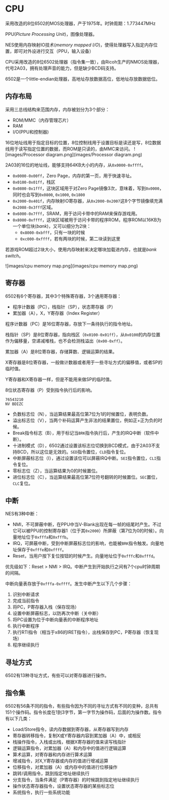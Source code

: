 # CPU
采用改造的8位6502的MOS处理器，产于1975年。时钟周期：1.773447MHz

PPU(*Picture Processing Unit*)，图像处理器。

NES使用内存映射IO技术(*memory mapped I/O*)，使得处理器写入指定内存位置，即可对外设进行交互（PPU，输入设备）

CPU采用改造的8位6502处理器（指令集一致），由Ricoh生产的NMOS处理器，代号2A03，拥有处理声音的能力，但是缺少BCD码支持。

6502是一个little-endian处理器，高地址存放数据高位，低地址存放数据低位。

## 内存布局
采用三总线结构来范围内存，内存被划分为3个部分：
- ROM/MMC（内存管理芯片）
- RAM
- I/O(PPU和控制器)

16位地址线用于指定目标的位置，8位控制线用于设置目标是读还是写，8位数据线用于读写指定位置的数据，而ROM是只读的，由MMC来访问。
![images/Processor diagram.png](images/Processor diagram.png)

2A03的16位的地址线，能够支持64KB大小的内存，从`0x0000-0xffff`。

- `0x0000-0x00ff`，Zero Page，内存的第一页，用于快速寻址。
- `0x0100-0x01ff`，栈区
- `0x0800-0x1fff`，这块区域用于对Zero Page镜像3次，意味着，写到`0x0000`，同时也会写到`0x0800`, `0x1000`, `0x1800`
- `0x2000-0x401f`，内存映射IO寄存器，从`0x2000-0x2007`这8个字节镜像填充满`0x2008-0x3fff`区域。
- `0x6000-0x7fff`，SRAM，用于访问卡带中的RAM来保存游戏用。
- `0x8000-0xffff`，这块区域被用于访问卡带的程序ROM，程序ROM以16KB为一个单位块(*bank*)，又可以细分为2块：
	- `0x8000-0xbfff`，只有一块的时候
	- `0xc000-0xffff`，若有两块的时候，第二块读到这里

若游戏ROM超过2块大小，使用内存映射来决定哪块加载进内存，也就是*bank switch*。

![images/cpu memory map.png](images/cpu memory map.png)

## 寄存器
6502有6个寄存器，其中3个特殊寄存器，3个通用寄存器：
- 程序计数器（PC），栈指针（SP），状态寄存器（P）
- 累加器（A），X，Y寄存器（Index Register）

程序计数器（PC）是16位寄存器，存放下一条待执行的指令地址。

栈指针（SP）是8位寄存器，指向栈区（`0x0100-0x01ff`），从`0x0100`的内存位置作为偏移量，空递减堆栈，也不会检测栈溢出（`0x00-0xff`）。

累加器（A）是8位寄存器，存储算数、逻辑运算的结果。

X寄存器是8位寄存器，一般做计数器或者用于一些寻址方式的偏移值，或者SP的临时值。

Y寄存器和X寄存器一样，但是不能用来做SP的临时值。

8位状态寄存器（P）受到指令执行后的影响。
```
76543210
NV BDIZC
```

- 负数标志位（N），当运算结果最高位第7位为1的时候置位，表明负数。
- 溢出标志位（V），当两个补码运算产生非法的结果置位，例如正+正为负的时候。
- Break指令标志（B），用于标记当`BRK`指令执行后，产生的IRQ中断（软件中断）。
- 十进制模式（D），6502通过设置该标志位切换到BCD模式，由于2A03不支持BCD，所以这位是无效的。`SED`指令置位，`CLD`指令复位。
- 中断屏蔽标志位（I），通过设置该位可以屏蔽IRQ中断。`SEI`指令置位，`CLI`指令复位。
- 零标志位（Z），当运算结果为0的时候置位。
- 进位标志位（C），当运算结果最高位第7位符号翻转的时候置位。`SEC`置位，`CLC`复位。

## 中断
NES有3种中断：
- NMI，不可屏蔽中断，在PPU中当V-Blank出现在每一帧的结尾时产生。不过它可以被PPU的控制寄存器1（位于其`0x2000`）所屏蔽（第7位为0的时候）。向量地址位于`0xfffa`和`0xfffb`。
- IRQ，可屏蔽中断，受到中断屏蔽标志位的影响，也能被`BRK`指令触发。向量地址保存于`0xfffe`和`0xffff`。
- Reset，当用户按下复位按钮的时候产生。向量地址位于`0xfffc`和`0xfffd`。

优先级如下：Reset > NMI > IRQ。中断产生到开始执行之间有7个cpu时钟周期的间隔。

中断向量表存放于`0xfffa-0xffff`。发生中断产生以下几个步骤：
1. 识别中断请求
2. 完成当前指令
3. 将PC，P寄存器入栈（保存现场）
4. 设置中断屏蔽标志，以防再次中断（关中断）
5. 将PC设置为位于中断向量表的中断程序地址
6. 执行中断程序
7. 执行RTI指令（相当于x86的IRET指令），出栈保存到PC，P寄存器（恢复现场）
8. 程序继续执行

## 寻址方式
6502有13种寻址方式，有些可以对寄存器进行操作。

## 指令集
6502有56条不同的指令，有些指令因为不同的寻址方式有不同的变种，总共有151个操作码。指令长度在1到3字节，第一字节为操作码，后面的为操作数。指令有以下几类：
- Load/Store指令，读内存数据到寄存器，从寄存器写到内存
- 寄存器转移指令，复制X或Y寄存器内容到累加器（A）中，或相反
- 栈操作指令，入栈或出栈，根据X寄存器的值来读写栈指针
- 逻辑运算指令，对累加器（A）和内存中的值进行逻辑运算
- 算术运算，对寄存器和内存进行算术运算
- 增减指令，对X,Y寄存器或内存的值进行增减运算
- 位移指令，对累加器（A）或内存中的值进行位移操作
- 跳转/调用指令，跳到指定地址继续执行
- 分支指令，当条件满足（P寄存器）的时候跳到指定地址继续执行
- 操作状态寄存器指令，设置状态寄存器的某些标志位
- 系统指令，执行一些系统功能
